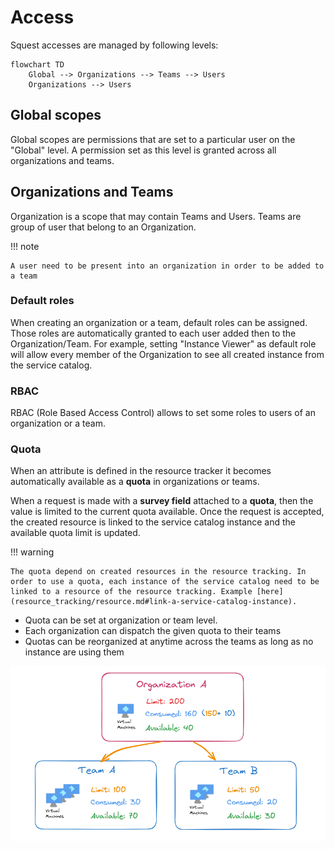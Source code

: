 # Access

Squest accesses are managed by following levels:

```mermaid
flowchart TD
    Global --> Organizations --> Teams --> Users
    Organizations --> Users
```

## Global scopes

Global scopes are permissions that are set to a particular user on the "Global" level.
A permission set as this level is granted across all organizations and teams.

## Organizations and Teams

Organization is a scope that may contain Teams and Users.
Teams are group of user that belong to an Organization.

!!! note

    A user need to be present into an organization in order to be added to a team 

### Default roles

When creating an organization or a team, default roles can be assigned. Those roles are automatically granted to each user added then to the Organization/Team.
For example, setting "Instance Viewer" as default role will allow every member of the Organization to see all created instance from the service catalog.

### RBAC

RBAC (Role Based Access Control) allows to set some roles to users of an organization or a team.

### Quota

When an attribute is defined in the resource tracker it becomes automatically available as a **quota** in organizations or teams.

When a request is made with a **survey field** attached to a **quota**, then the value is limited to the current quota available.
Once the request is accepted, the created resource is linked to the service catalog instance and the available quota limit is updated.

!!! warning

    The quota depend on created resources in the resource tracking. In order to use a quota, each instance of the service catalog need to be linked to a resource of the resource tracking. Example [here](resource_tracking/resource.md#link-a-service-catalog-instance).

- Quota can be set at organization or team level.
- Each organization can dispatch the given quota to their teams
- Quotas can be reorganized at anytime across the teams as long as no instance are using them

![quota](../images/quota.png)
